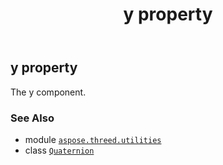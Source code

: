 ﻿---
title: y property
second_title: Aspose.3D for Python via .NET API References
description: 
type: docs
weight: 200
url: /aspose.threed.utilities/quaternion/y/
is_root: false
---

## y property


The y component.

### See Also
* module [`aspose.threed.utilities`](../../)
* class [`Quaternion`](/3d/python-net/aspose.threed.utilities/quaternion)
